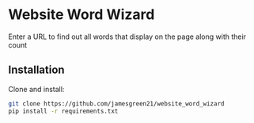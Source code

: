 #  Website Word Wizard

Enter a URL to find out all words that display on the page along with their count

## Installation

Clone and install:

```bash
git clone https://github.com/jamesgreen21/website_word_wizard
pip install -r requirements.txt
```
